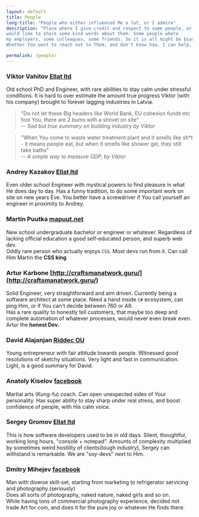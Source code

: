 ```yaml
---
layout: default
title: People
long-title: "People who either influenced Me a lot, or I admire"
description: "Place where I give credit and respect to some people, or just 
would like to share some kind words about them. Some people where 
my employers, some colleagues, some friends. So it is all might be biased.
Whether You want to reach out to Them, and don't know how. I can help, free of charge"

permalink: /people/
---
```


### <a name="viktor-vahitov" />Viktor Vahitov [Ellat ltd](https://www.ellat.lv)

Old school PhD and Engineer, with rare abilities to stay calm 
under stressful conditions. It is hard to over estimate the 
amount true progress Viktor (with his company) brought to forever
lagging industries in Latvia.  
> "Do not let these Big headers like World Bank, EU cohesion funds etc fool You,
> there are 2 bums with a shovel on site"  
> -- <cite>Sad but true summary on building industry by Viktor</cite>

> "When You come to waste water treatment plant and it smells like sh*t - 
> it means people eat, but when it smells like shower gel, they still take baths"  
> -- <cite>A simple way to measure GDP, by Viktor</cite>

### <a name="andrey-kazakov" />Andrey Kazakov [Ellat ltd](https://www.ellat.lv)

Even older school Engineer with mystical powers to find pleasure 
in what He does day to day. 
Has a funny tradition, to do some important work on site on new years Eve. You 
better have a screwdriver if You call yourself an engineer in proximity to Andrey.

### <a name="martin-puutka" />Martin Puutka [mapuut.net](https://mapuut.net)

New school undergraduate bachelor or engineer or whatever. Regardless
of lacking official education a good self-educated person, and 
superb web dev.  
Oddly rare person who actually enjoys `CSS`. Most devs run from it. 
Can call Him Martin the **CSS king**

### <a name="artur-karbone" />Artur Karbone [http://craftsmanatwork.guru/](http://craftsmanatwork.guru/)

Solid Engineer, very straightforward and aim driven. Currently
being a software architect at some place. Need a hand inside `C#` ecosystem, 
can ping Him, or if You can't decide between 760 or A8.  
Has a rare quality to honestly tell customers, that maybe too deep and complete automation 
of whatever processes, would never even break even. Artur the **honest Dev.**

### <a name="david-alajanjan" />David Alajanjan [Riddec OU](https://riddec.com)

Young entrepreneur with fair attitude 
towards people. Witnessed good resolutions of sketchy situations. 
Very light and fast in communication. Light, is a good summary for David.

### <a name="anatoly-kiselov" />Anatoly Kiselov [facebook](https://www.facebook.com/nat.kiselovs)

Martial arts (Kung-fu) coach. Can open unexpected sides of Your personality. Has super ability 
to stay sharp under real stress, and boost confidence of people, with His calm voice. 

### <a name="sergey-gromov" />Sergey Gromov [Ellat ltd](https://www.ellat.lv)

This is how software developers used to be in old days. Silent, thoughtful, working long hours, 
"console + notepad". Amounts of complexity multiplied by sometimes weird hostility of clients(tough industry), 
Sergey can withstand is remarkable. We are "soy-devs" next to Him.

### <a name="dmitry-mihejev" />Dmitry Mihejev [facebook](https://www.facebook.com/v.strelok)

Man with diverse skill-set, starting from marketing to refrigerator servicing and photography.(seriously)  
Does all sorts of photography, naked nature, naked girls and so on.  
While having tons of commercial photography experience, decided not trade Art for coin, and does it 
for the pure joy or whatever He finds there.


